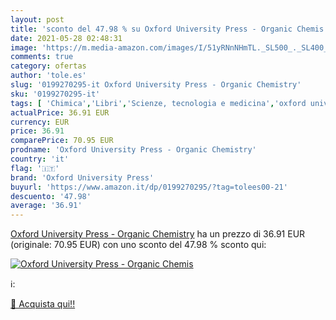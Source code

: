 ```yaml
---
layout: post
title: 'sconto del 47.98 % su Oxford University Press - Organic Chemis  '
date: 2021-05-28 02:48:31
image: 'https://m.media-amazon.com/images/I/51yRNnNHmTL._SL500_._SL400_.jpg'
comments: true
category: ofertas
author: 'tole.es'
slug: '0199270295-it Oxford University Press - Organic Chemistry'
sku: '0199270295-it'
tags: [ 'Chimica','Libri','Scienze, tecnologia e medicina','oxford university press', ]
actualPrice: 36.91 EUR
currency: EUR
price: 36.91
comparePrice: 70.95 EUR
prodname: 'Oxford University Press - Organic Chemistry'
country: 'it'
flag: '🇮🇹'
brand: 'Oxford University Press'
buyurl: 'https://www.amazon.it/dp/0199270295/?tag=tolees00-21'
descuento: '47.98'
average: '36.91'
---
```


[Oxford University Press - Organic Chemistry](https://www.amazon.it/dp/0199270295/?tag=tolees00-21) ha un prezzo di 36.91 EUR (originale: 70.95 EUR) con uno sconto del 47.98 % sconto qui:

[![Oxford University Press - Organic Chemis](https://m.media-amazon.com/images/I/51yRNnNHmTL._SL500_._SL400_.jpg)](https://www.amazon.it/dp/0199270295/?tag=tolees00-21)

ℹ️:


[🛒 Acquista qui!!](https://www.amazon.it/dp/0199270295/?tag=tolees00-21)
